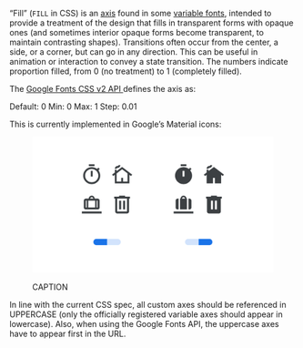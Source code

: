 “Fill” (`FILL` in CSS) is an [axis](/glossary/axis_in_variable_fonts) found in some [variable fonts](/glossary/variable_fonts), intended to provide a treatment of the design that fills in transparent forms with opaque ones (and sometimes interior opaque forms become transparent, to maintain contrasting shapes). Transitions often occur from the center, a side, or a corner, but can go in any direction. This can be useful in animation or interaction to convey a state transition. The numbers indicate proportion filled, from 0 (no treatment) to 1 (completely filled).

The [Google Fonts CSS v2 API ](https://developers.google.com/fonts/docs/css2) defines the axis as:

Default: 0     Min: 0     Max: 1     Step: 0.01

This is currently implemented in Google’s Material icons:

<figure>

![ALT_TEXT](images/thumbnail.svg)
<figcaption>CAPTION</figcaption>

</figure>

In line with the current CSS spec, all custom axes should be referenced in UPPERCASE (only the officially registered variable axes should appear in lowercase). Also, when using the Google Fonts API, the uppercase axes have to appear first in the URL.

